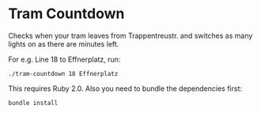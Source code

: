 # Tram Countdown

Checks when your tram leaves from Trappentreustr. and switches as many lights on as there are minutes left.

For e.g. Line 18 to Effnerplatz, run:

```
./tram-countdown 18 Effnerplatz
```

This requires Ruby 2.0. Also you need to bundle the dependencies first:

```
bundle install
```
